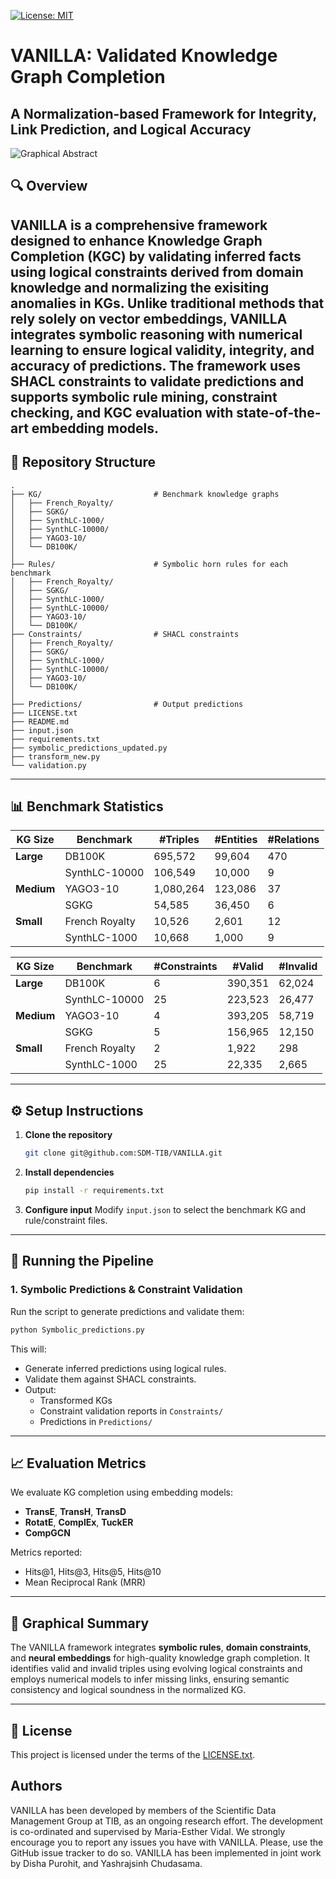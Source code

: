 [![License: MIT](https://img.shields.io/badge/License-MIT-yellow.svg)](LICENSE)

# VANILLA: Validated Knowledge Graph Completion
**A Normalization-based Framework for Integrity, Link Prediction, and Logical Accuracy**
---
![Graphical Abstract](images/GraphicalAbstract_Vanilla.png)
## 🔍 Overview

VANILLA is a comprehensive framework designed to enhance **Knowledge Graph Completion (KGC)** by validating inferred facts using **logical constraints** derived from domain knowledge and normalizing the exisiting anomalies in KGs. Unlike traditional methods that rely solely on vector embeddings, VANILLA integrates **symbolic reasoning** with numerical learning to ensure logical **validity**, **integrity**, and **accuracy** of predictions. The framework uses **SHACL constraints** to validate predictions and supports **symbolic rule mining**, **constraint checking**, and **KGC evaluation** with state-of-the-art embedding models.
---
## 📁 Repository Structure

```
.
├── KG/                         # Benchmark knowledge graphs
│   ├── French_Royalty/
│   ├── SGKG/
│   ├── SynthLC-1000/
│   ├── SynthLC-10000/
│   ├── YAGO3-10/
│   └── DB100K/
│
├── Rules/                      # Symbolic horn rules for each benchmark
│   ├── French_Royalty/
│   ├── SGKG/
│   ├── SynthLC-1000/
│   ├── SynthLC-10000/
│   ├── YAGO3-10/
│   └── DB100K/
├── Constraints/                # SHACL constraints
│   ├── French_Royalty/
│   ├── SGKG/
│   ├── SynthLC-1000/
│   ├── SynthLC-10000/
│   ├── YAGO3-10/
│   └── DB100K/
│
├── Predictions/                # Output predictions
├── LICENSE.txt
├── README.md
├── input.json
├── requirements.txt
├── symbolic_predictions_updated.py
├── transform_new.py
└── validation.py
```
---
## 📊 Benchmark Statistics

| **KG Size** | **Benchmark**     | **#Triples** | **#Entities** | **#Relations** |
|-------------|-------------------|--------------|----------------|----------------|
| **Large**   | DB100K            | 695,572      | 99,604         | 470            |
|             | SynthLC-10000     | 106,549      | 10,000         | 9              |
| **Medium**  | YAGO3-10          | 1,080,264    | 123,086        | 37             |
|             | SGKG              | 54,585       | 36,450         | 6              |
| **Small**   | French Royalty    | 10,526       | 2,601          | 12             |
|             | SynthLC-1000      | 10,668       | 1,000          | 9              |

| **KG Size** | **Benchmark**     | **#Constraints** | **#Valid** | **#Invalid** |
|-------------|-------------------|------------------|------------|--------------|
| **Large**   | DB100K            | 6                | 390,351    | 62,024       |
|             | SynthLC-10000     | 25               | 223,523    | 26,477       |
| **Medium**  | YAGO3-10          | 4                | 393,205    | 58,719       |
|             | SGKG              | 5                | 156,965    | 12,150       |
| **Small**   | French Royalty    | 2                | 1,922      | 298          |
|             | SynthLC-1000      | 25               | 22,335     | 2,665        |
---
## ⚙️ Setup Instructions

1. **Clone the repository**
   ```bash
   git clone git@github.com:SDM-TIB/VANILLA.git
   ```

2. **Install dependencies**
   ```bash
   pip install -r requirements.txt
   ```

3. **Configure input**
   Modify `input.json` to select the benchmark KG and rule/constraint files.

---

## 🚀 Running the Pipeline

### 1. Symbolic Predictions & Constraint Validation
Run the script to generate predictions and validate them:
```bash
python Symbolic_predictions.py
```
This will:
- Generate inferred predictions using logical rules.
- Validate them against SHACL constraints.
- Output:
  - Transformed KGs
  - Constraint validation reports in `Constraints/`
  - Predictions in `Predictions/`
---

## 📈 Evaluation Metrics

We evaluate KG completion using embedding models:
- **TransE**, **TransH**, **TransD**
- **RotatE**, **ComplEx**, **TuckER**
- **CompGCN**

Metrics reported:
- Hits@1, Hits@3, Hits@5, Hits@10
- Mean Reciprocal Rank (MRR)

---

## 🧠 Graphical Summary

The VANILLA framework integrates **symbolic rules**, **domain constraints**, and **neural embeddings** for high-quality knowledge graph completion. It identifies valid and invalid triples using evolving logical constraints and employs numerical models to infer missing links, ensuring semantic consistency and logical soundness in the normalized KG.

---

## 📄 License

This project is licensed under the terms of the [LICENSE.txt](LICENSE.txt).

## Authors
VANILLA has been developed by members of the Scientific Data Management Group at TIB, as an ongoing research effort.
The development is co-ordinated and supervised by Maria-Esther Vidal.
We strongly encourage you to report any issues you have with VANILLA.
Please, use the GitHub issue tracker to do so.
VANILLA has been implemented in joint work by Disha Purohit, and Yashrajsinh Chudasama.
